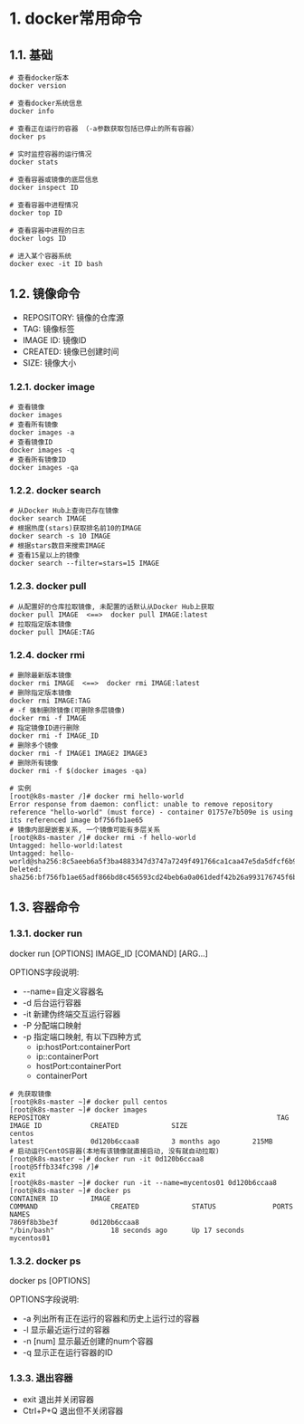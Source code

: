 # 1. docker常用命令

## 1.1. 基础

```shell
# 查看docker版本
docker version

# 查看docker系统信息
docker info

# 查看正在运行的容器 （-a参数获取包括已停止的所有容器）
docker ps

# 实时监控容器的运行情况
docker stats

# 查看容器或镜像的底层信息
docker inspect ID

# 查看容器中进程情况
docker top ID

# 查看容器中进程的日志
docker logs ID

# 进入某个容器系统
docker exec -it ID bash

```

## 1.2. 镜像命令

- REPOSITORY: 镜像的仓库源
- TAG: 镜像标签
- IMAGE ID: 镜像ID
- CREATED: 镜像已创建时间
- SIZE: 镜像大小

### 1.2.1. docker image

```shell
# 查看镜像
docker images
# 查看所有镜像
docker images -a
# 查看镜像ID
docker images -q
# 查看所有镜像ID
docker images -qa
```

### 1.2.2. docker search

```shell
# 从Docker Hub上查询已存在镜像
docker search IMAGE
# 根据热度(stars)获取排名前10的IMAGE
docker search -s 10 IMAGE
# 根据stars数目来搜索IMAGE
# 查看15星以上的镜像
docker search --filter=stars=15 IMAGE
```

### 1.2.3. docker pull

```shell
# 从配置好的仓库拉取镜像, 未配置的话默认从Docker Hub上获取
docker pull IMAGE  <==>  docker pull IMAGE:latest
# 拉取指定版本镜像
docker pull IMAGE:TAG
```

### 1.2.4. docker rmi

```shell
# 删除最新版本镜像
docker rmi IMAGE  <==>  docker rmi IMAGE:latest
# 删除指定版本镜像
docker rmi IMAGE:TAG
# -f 强制删除镜像(可删除多层镜像)
docker rmi -f IMAGE
# 指定镜像ID进行删除
docker rmi -f IMAGE_ID
# 删除多个镜像
docker rmi -f IMAGE1 IMAGE2 IMAGE3
# 删除所有镜像
docker rmi -f $(docker images -qa)

# 实例
[root@k8s-master /]# docker rmi hello-world
Error response from daemon: conflict: unable to remove repository reference "hello-world" (must force) - container 01757e7b509e is using its referenced image bf756fb1ae65
# 镜像内部是嵌套关系, 一个镜像可能有多层关系
[root@k8s-master /]# docker rmi -f hello-world
Untagged: hello-world:latest
Untagged: hello-world@sha256:8c5aeeb6a5f3ba4883347d3747a7249f491766ca1caa47e5da5dfcf6b9b717c0
Deleted: sha256:bf756fb1ae65adf866bd8c456593cd24beb6a0a061dedf42b26a993176745f6b
```

## 1.3. 容器命令

### 1.3.1. docker run

docker run [OPTIONS] IMAGE_ID [COMAND] [ARG...]

OPTIONS字段说明:

- --name=自定义容器名
- -d 后台运行容器
- -it 新建伪终端交互运行容器
- -P 分配端口映射
- -p 指定端口映射, 有以下四种方式
  - ip:hostPort:containerPort
  - ip::containerPort
  - hostPort:containerPort
  - containerPort

```shell
# 先获取镜像
[root@k8s-master ~]# docker pull centos
[root@k8s-master ~]# docker images
REPOSITORY                                                        TAG                 IMAGE ID            CREATED             SIZE
centos                                                            latest              0d120b6ccaa8        3 months ago        215MB
# 启动运行CentOS容器(本地有该镜像就直接启动, 没有就自动拉取)
[root@k8s-master ~]# docker run -it 0d120b6ccaa8
[root@5ffb334fc398 /]#
exit
[root@k8s-master ~]# docker run -it --name=mycentos01 0d120b6ccaa8
[root@k8s-master ~]# docker ps
CONTAINER ID        IMAGE                                               COMMAND                  CREATED             STATUS              PORTS               NAMES
7869f8b3be3f        0d120b6ccaa8                                        "/bin/bash"              18 seconds ago      Up 17 seconds                           mycentos01
```

### 1.3.2. docker ps

docker ps [OPTIONS]

OPTIONS字段说明:

- -a 列出所有正在运行的容器和历史上运行过的容器
- -l 显示最近运行过的容器
- -n [num] 显示最近创建的num个容器
- -q 显示正在运行容器的ID

### 1.3.3. 退出容器

- exit 退出并关闭容器
- Ctrl+P+Q 退出但不关闭容器
